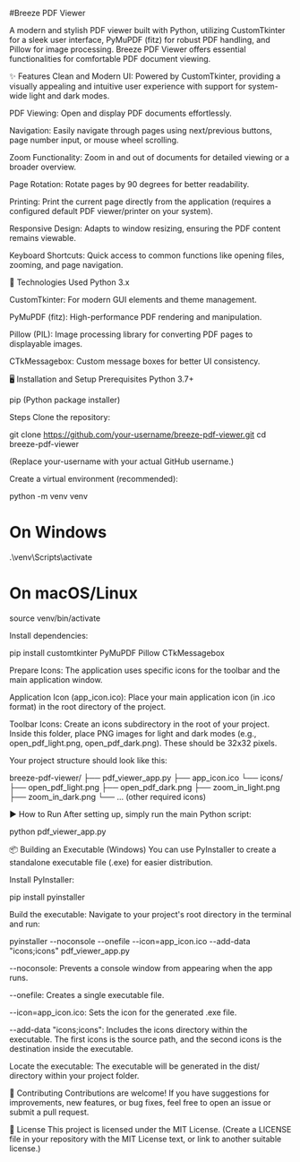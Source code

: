 #Breeze PDF Viewer

A modern and stylish PDF viewer built with Python, utilizing CustomTkinter for a sleek user interface, PyMuPDF (fitz) for robust PDF handling, and Pillow for image processing. Breeze PDF Viewer offers essential functionalities for comfortable PDF document viewing.

✨ Features
Clean and Modern UI: Powered by CustomTkinter, providing a visually appealing and intuitive user experience with support for system-wide light and dark modes.

PDF Viewing: Open and display PDF documents effortlessly.

Navigation: Easily navigate through pages using next/previous buttons, page number input, or mouse wheel scrolling.

Zoom Functionality: Zoom in and out of documents for detailed viewing or a broader overview.

Page Rotation: Rotate pages by 90 degrees for better readability.

Printing: Print the current page directly from the application (requires a configured default PDF viewer/printer on your system).

Responsive Design: Adapts to window resizing, ensuring the PDF content remains viewable.

Keyboard Shortcuts: Quick access to common functions like opening files, zooming, and page navigation.

🚀 Technologies Used
Python 3.x

CustomTkinter: For modern GUI elements and theme management.

PyMuPDF (fitz): High-performance PDF rendering and manipulation.

Pillow (PIL): Image processing library for converting PDF pages to displayable images.

CTkMessagebox: Custom message boxes for better UI consistency.

🖥️ Installation and Setup
Prerequisites
Python 3.7+

pip (Python package installer)

Steps
Clone the repository:

git clone https://github.com/your-username/breeze-pdf-viewer.git
cd breeze-pdf-viewer

(Replace your-username with your actual GitHub username.)

Create a virtual environment (recommended):

python -m venv venv
# On Windows
.\venv\Scripts\activate
# On macOS/Linux
source venv/bin/activate

Install dependencies:

pip install customtkinter PyMuPDF Pillow CTkMessagebox

Prepare Icons:
The application uses specific icons for the toolbar and the main application window.

Application Icon (app_icon.ico): Place your main application icon (in .ico format) in the root directory of the project.

Toolbar Icons: Create an icons subdirectory in the root of your project. Inside this folder, place PNG images for light and dark modes (e.g., open_pdf_light.png, open_pdf_dark.png). These should be 32x32 pixels.

Your project structure should look like this:

breeze-pdf-viewer/
├── pdf_viewer_app.py
├── app_icon.ico
└── icons/
    ├── open_pdf_light.png
    ├── open_pdf_dark.png
    ├── zoom_in_light.png
    ├── zoom_in_dark.png
    └── ... (other required icons)

▶️ How to Run
After setting up, simply run the main Python script:

python pdf_viewer_app.py

📦 Building an Executable (Windows)
You can use PyInstaller to create a standalone executable file (.exe) for easier distribution.

Install PyInstaller:

pip install pyinstaller

Build the executable:
Navigate to your project's root directory in the terminal and run:

pyinstaller --noconsole --onefile --icon=app_icon.ico --add-data "icons;icons" pdf_viewer_app.py

--noconsole: Prevents a console window from appearing when the app runs.

--onefile: Creates a single executable file.

--icon=app_icon.ico: Sets the icon for the generated .exe file.

--add-data "icons;icons": Includes the icons directory within the executable. The first icons is the source path, and the second icons is the destination inside the executable.

Locate the executable:
The executable will be generated in the dist/ directory within your project folder.

🤝 Contributing
Contributions are welcome! If you have suggestions for improvements, new features, or bug fixes, feel free to open an issue or submit a pull request.

📄 License
This project is licensed under the MIT License.
(Create a LICENSE file in your repository with the MIT License text, or link to another suitable license.)
